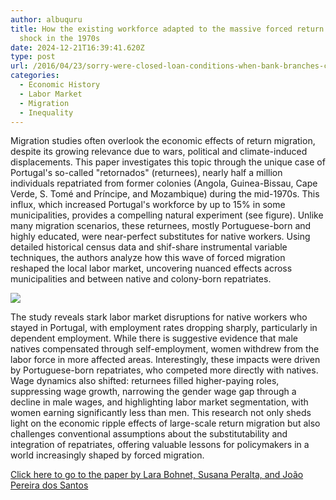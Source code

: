 ```yaml
---
author: albuquru
title: How the existing workforce adapted to the massive forced return migration
  shock in the 1970s
date: 2024-12-21T16:39:41.620Z
type: post
url: /2016/04/23/sorry-were-closed-loan-conditions-when-bank-branches-close-and-firms-transfer-to-another-bank/
categories:
  - Economic History
  - Labor Market
  - Migration
  - Inequality
---
```

Migration studies often overlook the economic effects of return migration, despite its growing relevance due to wars, political and climate-induced displacements. This paper investigates this topic through the unique case of Portugal's so-called "retornados" (returnees), nearly half a million individuals repatriated from former colonies (Angola, Guinea-Bissau, Cape Verde, S. Tomé and Príncipe, and Mozambique) during the mid-1970s. This influx, which increased Portugal's workforce by up to 15% in some municipalities, provides a compelling natural experiment (see figure). Unlike many migration scenarios, these returnees, mostly Portuguese-born and highly educated, were near-perfect substitutes for native workers. Using detailed historical census data and shif-share instrumental variable techniques, the authors analyze how this wave of forced migration reshaped the local labor market, uncovering nuanced effects across municipalities and between native and colony-born repatriates.

![](https://ars.els-cdn.com/content/image/1-s2.0-S001429212400254X-gr1_lrg.jpg)

The study reveals stark labor market disruptions for native workers who stayed in Portugal, with employment rates dropping sharply, particularly in dependent employment. While there is suggestive evidence that male natives compensated through self-employment, women withdrew from the labor force in more affected areas. Interestingly, these impacts were driven by Portuguese-born repatriates, who competed more directly with natives. Wage dynamics also shifted: returnees filled higher-paying roles, suppressing wage growth, narrowing the gender wage gap through a decline in male wages, and highlighting labor market segmentation, with women earning significantly less than men. This research not only sheds light on the economic ripple effects of large-scale return migration but also challenges conventional assumptions about the substitutability and integration of repatriates, offering valuable lessons for policymakers in a world increasingly shaped by forced migration.

[Click here to go to the paper by Lara Bohnet, Susana Peralta, and João Pereira dos Santos]([https://www.sciencedirect.com/science/article/pii/S001429212400254X](https://www.google.com/url?q=https://www.sciencedirect.com/science/article/pii/S001429212400254X&source=gmail-imap&ust=1735254570000000&usg=AOvVaw38yqBCSn8RNmVmo-OJxT_2))